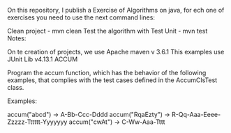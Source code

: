 On this repository, I publish a Exercise of Algorithms on java, for ech one of exercises you need to use the next command lines:

Clean project - mvn clean
Test the algorithm with Test Unit - mvn test
Notes:

On te creation of projects, we use Apache maven v 3.6.1
This examples use JUnit Lib v4.13.1
ACCUM

Program the accum function, which has the behavior of the following examples, that complies with the test cases defined in the AccumClsTest class.

Examples:

accum("abcd") -> A-Bb-Ccc-Dddd
accum("RqaEzty") -> R-Qq-Aaa-Eeee-Zzzzz-Tttttt-Yyyyyyy
accum("cwAt") -> C-Ww-Aaa-Tttt